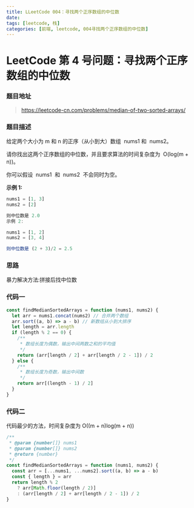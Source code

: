 ```yaml
---
title: LLeetCode 004：寻找两个正序数组的中位数
date:
tags: [leetcode, 栈]
categories: [前端, leetcode, 004寻找两个正序数组的中位数]
---
```


# LeetCode 第 4 号问题：寻找两个正序数组的中位数

### 题目地址

> https://leetcode-cn.com/problems/median-of-two-sorted-arrays/

### 题目描述

给定两个大小为 m 和 n 的正序（从小到大）数组  nums1 和  nums2。

请你找出这两个正序数组的中位数，并且要求算法的时间复杂度为  O(log(m + n))。

你可以假设  nums1  和  nums2  不会同时为空。

**示例 1:**

```javascript
nums1 = [1, 3]
nums2 = [2]

则中位数是 2.0
示例 2:

nums1 = [1, 2]
nums2 = [3, 4]

则中位数是 (2 + 3)/2 = 2.5
```

### 思路

暴力解决方法:拼接后找中位数

### 代码一

```javascript
const findMedianSortedArrays = function (nums1, nums2) {
  let arr = nums1.concat(nums2) // 合并两个数组
  arr.sort((a, b) => a - b) // 新数组从小到大排序
  let length = arr.length
  if (length % 2 == 0) {
    /**
     * 数组长度为偶数，输出中间两数之和的平均值
     */
    return (arr[length / 2] + arr[length / 2 - 1]) / 2
  } else {
    /**
     * 数组长度为奇数，输出中间数
     */
    return arr[(length - 1) / 2]
  }
}
```

### 代码二

代码最少的方法，时间复杂度为 O((m + n)log(m + n))

```javascript
/**
 * @param {number[]} nums1
 * @param {number[]} nums2
 * @return {number}
 */
const findMedianSortedArrays = function (nums1, nums2) {
  const arr = [...nums1, ...nums2].sort((a, b) => a - b)
  const { length } = arr
  return length % 2
    ? arr[Math.floor(length / 2)]
    : (arr[length / 2] + arr[length / 2 - 1]) / 2
}
```
